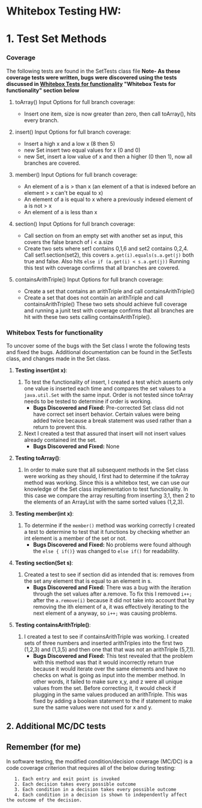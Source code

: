 # Whitebox Testing HW:

# 1. Test Set Methods

### Coverage 
The following tests are found in the SetTests class file
**Note- As these coverage tests were written, bugs were discovered using the tests discussed in [Whitebox Tests for functionality](#whitebox-tests-for-functionality) "Whitebox Tests for functionality" section below**

1. toArray() Input Options for full branch coverage:
    - Insert one item, size is now greater than zero, then call toArray(),
    hits every branch.
    
2.  insert() Input Options for full branch coverage: 
    - Insert a high x and a low x (8 then 5)
    - new Set insert two equal values for x (0 and 0)
    - new Set, insert a low value of x and then a higher (0 then 1), now all branches are covered.
    
3.  member() Input Options for full branch coverage: 
    - An element of a is > than x (an element of a that is indexed before an element > x can't be equal to x)
    - An element of a is equal to x where a previously indexed element of a is not > x  
    - An element of a is less than x 
    
4.  section() Input Options for full branch coverage:
    - Call section on from an empty set with another set as input, this covers the false branch of
     i < a.size
    - Create two sets where set1 contains 0,1,6 and set2 contains 0,2,4. Call set1.section(set2), this
    covers `a.get(i).equals(s.a.get(j)` both true and false. Also hits `else if (a.get(i) < s.a.get(j))`
    Running this test with coverage confirms that all branches are covered.
    
5.  containsArithTriple() Input Options for full branch coverage:
    - Create a set that contains an arithTriple and call containsArithTriple()
    - Create a set that does not contain an arithTriple and call containsArithTriple()
    These two sets should achieve full coverage and running a junit test with coverage confirms
    that all branches are hit with these two sets calling containsArithTriple().   

### Whitebox Tests for functionality
To uncover some of the bugs with the Set class I wrote the following tests and fixed the bugs. 
Additional documentation can be found in the SetTests class, and changes made in the Set class.
1. **Testing insert(int x)**: 
    1. To test the functionality of insert, I created a test which asserts only one 
    value is inserted each time and compares the set values to a `java.util.Set` with the same input. 
    Order is not tested since toArray needs to be tested to determine if order is working. 
        - **Bugs Discovered and Fixed:** Pre-corrected Set class did not have correct set insert behavior.
         Certain values were being added twice because a break statement was used 
         rather than a return to prevent this.
    2. Next I created a test that assured that insert will not insert values already contained int the set.
         - **Bugs Discovered and Fixed:** None
         
2. **Testing toArray()**: 
    1. In order to make sure that all subsequent methods in the Set class were working as they should, 
    I first had to determine if the toArray method was working. Since this is a whitebox test, we can use 
    our knowledge of the Set class implementation to test functionality. In this case we compare the 
    array resulting from inserting 3,1, then 2
    to the elements of an ArrayList<Integer> with the same sorted values (1,2,3). 

3. **Testing member(int x)**: 
    1. To determine if the `member()` method was working correctly I created a test to determine 
    to test that it functions by checking whether an int element is a member of the set or not.
        - **Bugs Discovered and Fixed:** No problems were found although the `else { if()}` was changed
         to `else if()` for readability. 
         
4. **Testing section(Set s)**: 
    1. Created a test to see if section did as intended that is: removes from the set any element 
    that is equal to an element in s.
        - **Bugs Discovered and Fixed:** There was a bug with the iteration through the set values
        after a.remove. To fix this I removed `i++;` after the `a.remove(i)` because it did not take into account
        that by removing the ith element of a, it was effectively iterating to the next element of a anyway,
        so `i++;` was causing problems.
        
5. **Testing containsArithTriple()**:
    1. I created a test to see if containsArithTriple was working. I created sets of three numbers 
    and inserted arithTriples into the first two
     (1,2,3) and (1,3,5) and then one that that was not an arithTriple (5,7,1). 
        - **Bugs Discovered and Fixed:** This test revealed that the problem with this method was 
        that it would incorrectly return true because it would iterate over the same elements and have no checks 
        on what is going as input into the member method. In other words, it failed to make sure x,y, and z were all unique values from the set.
        Before correcting it, it would check if plugging in the same values produced an arithTriple. 
        This was fixed by adding a boolean statement to the if statement to make sure the same values
        were not used for x and y.
        
## 2. Additional MC/DC tests      
      
## Remember (for me)
In software testing, the modified condition/decision coverage (MC/DC) is a code coverage criterion that requires all of the below during testing:
       
       1. Each entry and exit point is invoked
       2. Each decision takes every possible outcome
       3. Each condition in a decision takes every possible outcome
       4. Each condition in a decision is shown to independently affect the outcome of the decision.